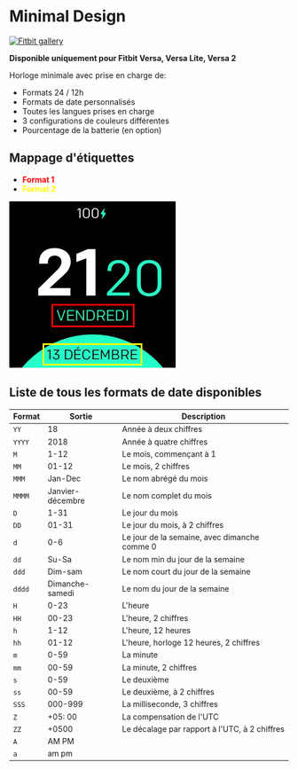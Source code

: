 # Minimal Design
[![Fitbit gallery](https://img.shields.io/badge/Fitbit%20gallery-%2300B0B9?style=flat-square&logo=fitbit&logoColor=white)](https://gallery.fitbit.com/details/0f2f12b5-482e-4882-a733-d6687a0f1413)

**Disponible uniquement pour Fitbit Versa, Versa Lite, Versa 2**

Horloge minimale avec prise en charge de:
- Formats 24 / 12h
- Formats de date personnalisés
- Toutes les langues prises en charge
- 3 configurations de couleurs différentes
- Pourcentage de la batterie (en option)

## Mappage d'étiquettes

- <span style = "color: red"> **Format 1** </span>
- <span style = "color: yellow"> **Format 2** </span>

![Mappage d'étiquettes](labels.png)

## Liste de tous les formats de date disponibles
| Format | Sortie | Description |
| ------ | ---------------- | ------------------------------------- |
| `YY` | 18 | Année à deux chiffres |
| `YYYY` | 2018 | Année à quatre chiffres |
| `M` | 1-12 | Le mois, commençant à 1 |
| `MM` | 01-12 | Le mois, 2 chiffres |
| `MMM` | Jan-Dec | Le nom abrégé du mois |
| `MMMM` | Janvier-décembre | Le nom complet du mois |
| `D` | 1-31 | Le jour du mois |
| `DD` | 01-31 | Le jour du mois, à 2 chiffres |
| `d` | 0-6 | Le jour de la semaine, avec dimanche comme 0 |
| `dd` | Su-Sa | Le nom min du jour de la semaine |
| `ddd` | Dim-sam | Le nom court du jour de la semaine |
| `dddd` | Dimanche-samedi | Le nom du jour de la semaine |
| `H` | 0-23 | L'heure |
| `HH` | 00-23 | L'heure, 2 chiffres |
| `h` | 1-12 | L'heure, 12 heures |
| `hh` | 01-12 | L'heure, horloge 12 heures, 2 chiffres |
| `m` | 0-59 | La minute |
| `mm` | 00-59 | La minute, 2 chiffres |
| `s` | 0-59 | Le deuxième |
| `ss` | 00-59 | Le deuxième, à 2 chiffres |
| `SSS` | 000-999 | La milliseconde, 3 chiffres |
| `Z` | +05: 00 | La compensation de l'UTC |
| `ZZ` | +0500 | Le décalage par rapport à l'UTC, à 2 chiffres |
| `A` | AM PM | |
| `a` | am pm | |